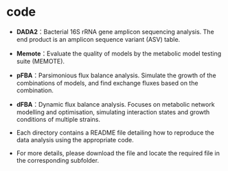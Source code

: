 # code

- **DADA2**：Bacterial 16S rRNA gene amplicon sequencing analysis. The end product is an amplicon sequence variant (ASV) table.

- **Memote**：Evaluate the quality of models by the metabolic model testing suite (MEMOTE).

- **pFBA**：Parsimonious flux balance analysis. Simulate the growth of the combinations of models, and find exchange fluxes based on the combination.

- **dFBA**：Dynamic flux balance analysis. Focuses on metabolic network modelling and optimisation, simulating interaction states and growth conditions of multiple strains.




- Each directory contains a README file detailing how to reproduce the data analysis using the appropriate code.
  
- For more details, please download the file and locate the required file in the corresponding subfolder.  
